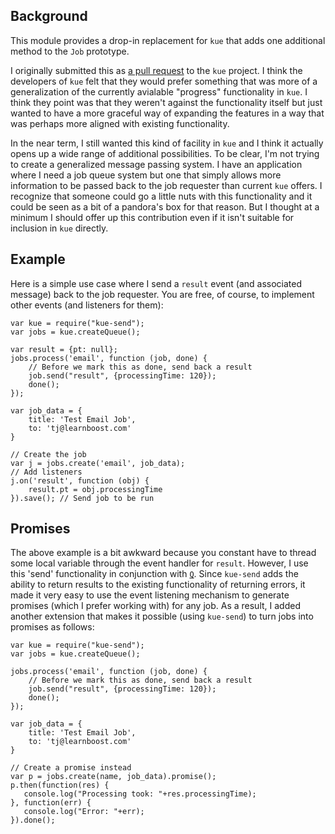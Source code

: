 ## Background

This module provides a drop-in replacement for `kue` that adds
one additional method to the `Job` prototype.

I originally submitted this as [a pull
request](https://github.com/LearnBoost/kue/pull/313) to the `kue`
project.  I think the developers of `kue` felt that they would prefer
something that was more of a generalization of the currently avialable
"progress" functionality in `kue`.  I think they point was that they
weren't against the functionality itself but just wanted to have a
more graceful way of expanding the features in a way that was perhaps
more aligned with existing functionality.

In the near term, I still wanted this kind of facility in `kue` and I
think it actually opens up a wide range of additional possibilities.
To be clear, I'm not trying to create a generalized message passing
system.  I have an application where I need a job queue system but one
that simply allows more information to be passed back to the job
requester than current `kue` offers.  I recognize that someone could
go a little nuts with this functionality and it could be seen as a bit
of a pandora's box for that reason.  But I thought at a minimum I
should offer up this contribution even if it isn't suitable for
inclusion in `kue` directly.

## Example

Here is a simple use case where I send a `result` event (and
associated message) back to the job requester.  You are free, of
course, to implement other events (and listeners for them):

```
var kue = require("kue-send");
var jobs = kue.createQueue();

var result = {pt: null};
jobs.process('email', function (job, done) {
    // Before we mark this as done, send back a result
    job.send("result", {processingTime: 120});
    done();
});

var job_data = {
    title: 'Test Email Job',
    to: 'tj@learnboost.com'
}

// Create the job
var j = jobs.create('email', job_data);
// Add listeners
j.on('result', function (obj) {
    result.pt = obj.processingTime
}).save(); // Send job to be run
```

## Promises

The above example is a bit awkward because you constant have to thread
some local variable through the event handler for `result`.  However,
I use this 'send' functionality in conjunction with
[`Q`](https://github.com/kriskowal/q).  Since `kue-send` adds the
ability to return results to the existing functionality of returning
errors, it made it very easy to use the event listening mechanism to
generate promises (which I prefer working with) for any job.  As a
result, I added another extension that makes it possible (using
`kue-send`) to turn jobs into promises as follows:

```
var kue = require("kue-send");
var jobs = kue.createQueue();

jobs.process('email', function (job, done) {
    // Before we mark this as done, send back a result
    job.send("result", {processingTime: 120});
    done();
});

var job_data = {
    title: 'Test Email Job',
    to: 'tj@learnboost.com'
}

// Create a promise instead
var p = jobs.create(name, job_data).promise();
p.then(function(res) {
   console.log("Processing took: "+res.processingTime);
}, function(err) {
   console.log("Error: "+err);
}).done();
```
